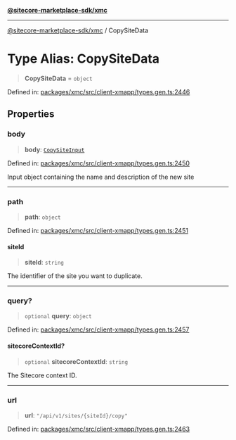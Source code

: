[**@sitecore-marketplace-sdk/xmc**](../README.md)

***

[@sitecore-marketplace-sdk/xmc](../README.md) / CopySiteData

# Type Alias: CopySiteData

> **CopySiteData** = `object`

Defined in: [packages/xmc/src/client-xmapp/types.gen.ts:2446](https://github.com/Sitecore/sitecore-marketplace-sdk/blob/e87783cce9f115393973a45e109d17b99bf1df7e/packages/xmc/src/client-xmapp/types.gen.ts#L2446)

## Properties

### body

> **body**: [`CopySiteInput`](CopySiteInput.md)

Defined in: [packages/xmc/src/client-xmapp/types.gen.ts:2450](https://github.com/Sitecore/sitecore-marketplace-sdk/blob/e87783cce9f115393973a45e109d17b99bf1df7e/packages/xmc/src/client-xmapp/types.gen.ts#L2450)

Input object containing the name and description of the new site

***

### path

> **path**: `object`

Defined in: [packages/xmc/src/client-xmapp/types.gen.ts:2451](https://github.com/Sitecore/sitecore-marketplace-sdk/blob/e87783cce9f115393973a45e109d17b99bf1df7e/packages/xmc/src/client-xmapp/types.gen.ts#L2451)

#### siteId

> **siteId**: `string`

The identifier of the site you want to duplicate.

***

### query?

> `optional` **query**: `object`

Defined in: [packages/xmc/src/client-xmapp/types.gen.ts:2457](https://github.com/Sitecore/sitecore-marketplace-sdk/blob/e87783cce9f115393973a45e109d17b99bf1df7e/packages/xmc/src/client-xmapp/types.gen.ts#L2457)

#### sitecoreContextId?

> `optional` **sitecoreContextId**: `string`

The Sitecore context ID.

***

### url

> **url**: `"/api/v1/sites/{siteId}/copy"`

Defined in: [packages/xmc/src/client-xmapp/types.gen.ts:2463](https://github.com/Sitecore/sitecore-marketplace-sdk/blob/e87783cce9f115393973a45e109d17b99bf1df7e/packages/xmc/src/client-xmapp/types.gen.ts#L2463)
